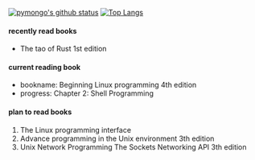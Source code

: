 [![pymongo's github status](https://github-readme-stats.vercel.app/api?username=pymongo&theme=radical&show_icons=true&hide_rank=true&hide_title=true)](https://github.com/anuraghazra/github-readme-stats) [![Top Langs](https://github-readme-stats.vercel.app/api/top-langs/?username=pymongo&theme=radical&layout=compact&langs_count=6)](https://github.com/anuraghazra/github-readme-stats)

<!--
[wakatime](https://wakatime.com/@rust)
https://github-readme-stats.vercel.app/api?username=pymongo&show_icons=true&icon_color=CE1D2D&text_color=718096&bg_color=ffffff&hide_title=true
-->

#### recently read books
- The tao of Rust 1st edition

#### current reading book
- bookname: Beginning Linux programming 4th edition
- progress: Chapter 2: Shell Programming

#### plan to read books
1. The Linux programming interface
2. Advance programming in the Unix environment 3th edition
3. Unix Network Programming The Sockets Networking API 3th edition
